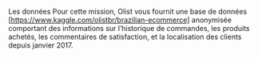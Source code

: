 Les données
Pour cette mission, Olist vous fournit une base de données [https://www.kaggle.com/olistbr/brazilian-ecommerce] anonymisée comportant des informations sur l’historique de commandes, les produits achetés, les commentaires de satisfaction, et la localisation des clients depuis janvier 2017.
